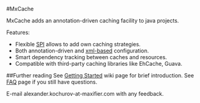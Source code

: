 #MxCache

MxCache adds an annotation-driven caching facility to java projects.

Features:
- Flexible [SPI](https://github.com/maxifier/mxcache/wiki/Caching-strategies) allows to add own caching strategies.
- Both annotation-driven and [xml-based](https://github.com/maxifier/mxcache/wiki/XML-configuration) configuration.
- Smart dependency tracking between caches and resources.
- Compatible with third-party caching libraries like EhCache, Guava.

##Further reading
See [Getting Started](https://github.com/maxifier/mxcache/wiki/Getting-Started) wiki page for brief introduction.
See [FAQ](https://github.com/maxifier/mxcache/wiki/FAQ) page if you still have questions.

E-mail alexander.kochurov-at-maxifier.com with any feedback.